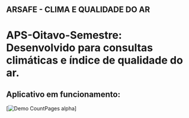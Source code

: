 
## ARSAFE - CLIMA E QUALIDADE DO AR

# APS-Oitavo-Semestre: Desenvolvido para consultas climáticas e índice de qualidade do ar.

## Aplicativo em funcionamento: 
[![Demo CountPages alpha](https://j.gifs.com/VvNXYM.gif)]
